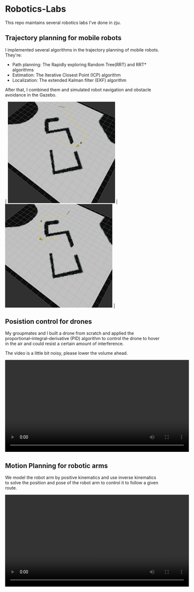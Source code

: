 # Robotics-Labs

This repo maintains several robotics labs I've done in zju.

## Trajectory planning for mobile robots
I implemented several algorithms in the trajectory planning of mobile robots. They're:
- Path planning: The Rapidly exploring Random Tree(RRT) and RRT* algorithms
- Estimation: The Iterative Closest Point (ICP) algorithm
- Localization: The extended Kalman filter (EKF) algorithm

After that, I combined them and simulated robot navigation and obstacle avoidance in the Gazebo.

| <img src="videos/traj_1.jpg" width="350px" /> | <img src="videos/traj_2.jpg" width="350px" /> |


## Posistion control for drones
My groupmates and I built a drone from scratch and applied the proportional–integral–derivative (PID) algorithm to control the drone to hover in the air and could resist a certain amount of interference.

The video is a little bit noisy, please lower the volume ahead.

<video src="videos/drone.mp4" width="600px" controls="controls"></video>

## Motion Planning for robotic arms 
We model the robot arm by positive kinematics and use inverse kinematics to solve the position and pose of the robot arm to control it to follow a given route.

<video src="videos/arm.mp4" width="600px" controls="controls"></video>
